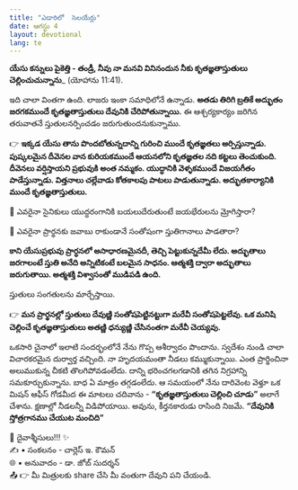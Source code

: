 ```yaml
---
title: "ఎడారిలో  సెలయేర్లు"
date: ఆగస్టు 4
layout: devotional
lang: te
---
```



**యేసు కన్నులు పైకెత్తి - తండ్రీ, నీవు నా మనవి వినినందున నీకు కృతజ్ఞతాస్తుతులు చెల్లించుచున్నాను**_ (యోహాను 11:41).

ఇది చాలా వింతగా ఉంది. లాజరు ఇంకా సమాధిలోనే ఉన్నాడు. **అతడు తిరిగి బ్రతికే అద్భుతం జరగకముందే కృతజ్ఞతాస్తుతులు దేవునికి చేరిపోతున్నాయి.** ఈ ఆశ్చర్యకార్యం జరిగిన తరువాతనే స్తుతులనర్పించడం జరుగుతుందనుకున్నాము.

👉  **ఇక్కడ యేసు తాను పొందబోతున్నదాన్ని గురించి ముందే కృతజ్ఞతలు అర్పిస్తున్నాడు. పుష్కలమైన దీవెనల వాన కురియకముందే ఆయనలోని కృతజ్ఞతల నది కట్టలు తెంచుకుంది. దీవెనలు వర్షిస్తాయని ప్రభువుకి అంత నమ్మకం. యుద్ధానికి వెళ్ళకముందే విజయగీతం పాడేస్తున్నాడు. విత్తనాలు చల్లేవాడు కోతకాలపు పాటలు పాడుతున్నాడు. అద్భుతకార్యానికి ముందే కృతజ్ఞతాస్తుతులు.**

🔹 ఎవరైనా సైనికులు యుద్ధరంగానికి బయలుదేరుతుంటే జయభేరులను మ్రోగిస్తారా?

🔹 ఎవరైనా ప్రార్థనకు జవాబు రాకుండానే సంతోషంగా స్తుతిగానాలు పాడతారా? 

**కాని యేసుప్రభువు ప్రార్ధనలో అసాధారణమైనదీ, తెచ్చి పెట్టుకున్నదేమీ లేదు. అద్భుతాలు జరగాలంటే స్తుతి అనేది అన్నిటికంటే బలమైన సాధనం. ఆత్మశక్తి ద్వారా అద్భుతాలు జరుగుతాయి. అత్మశక్తి విశ్వాసంతో ముడిపడి ఉంది.**

స్తుతులు సంగతులను మార్చేస్తాయి.

👉 **మన ప్రార్థనల్లో స్తుతులు దేవుణ్ణి సంతోషపెట్టినట్టుగా మరేవీ సంతోషపెట్టలేవు. ఒక మనిషి చెల్లించే కృతజ్ఞతాస్తుతులు అతణ్ణి ధన్యుణ్ణి చేసినంతగా మరేవీ చెయ్యవు.**

 ఒకసారి చైనాలో ఇలాటి సందర్భంలోనే నేను గొప్ప ఆశీర్వాదం పొందాను. స్వదేశం నుండి చాలా విచారకరమైన దుర్వార్త వచ్చింది. నా హృదయమంతా నీడలు కమ్ముకున్నాయి. ఎంత ప్రార్థించినా అలుముకున్న చీకటి తొలగిపోవడంలేదు. దాన్ని భరించగలగడానికి తగిన నిగ్రహాన్ని సమకూర్చుకున్నాను. బాధ ఏ మాత్రం తగ్గడంలేదు. ఆ సమయంలో నేను దారివెంట వెళ్తూ ఒక మిషన్ ఆఫీస్ గోడమీద ఈ మాటలు చదివాను - **“కృతజ్ఞతాస్తుతులు చెల్లించి చూడు”** అలాగే చేశాను. క్షణాల్లో నీడలన్నీ విడిపోయాయి. అవును, కీర్తనకారుడు రాసింది నిజమే. **“దేవునికి స్తోత్రగానము చేయుట మంచిది”**

<div class="blessing">🙏 <span class="bless-text">దైవాశ్శీసులు!!!</span> ✨</div>

<div class="credit">✍️ <span class="credit-text">▪ సంకలనం - చార్లెస్ ఇ. కౌమన్</span></div>
<div class="credit">🌐 <span class="credit-text">▪ అనువాదం - డా. జోబ్ సుదర్శన్</span></div>


<div class="share">📤 👉 <span class="share-text">మీ మిత్రులకు share చేసి మీ వంతుగా దేవుని పని చేయండి.</span></div>
